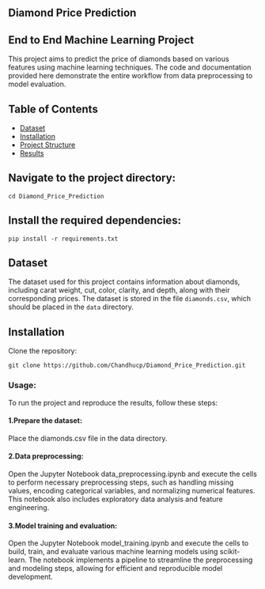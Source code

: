 ## Diamond Price Prediction
## End to End Machine Learning Project


This project aims to predict the price of diamonds based on various features using machine learning techniques. The code and documentation provided here demonstrate the entire workflow from data preprocessing to model evaluation.

## Table of Contents

- [Dataset](https://github.com/Chandhucp/Diamond_Price_Prediction/blob/main/notebooks/data/gemstone.csv)
- [Installation](https://github.com/Chandhucp/Diamond_Price_Prediction/blob/main/requirements.txt)
- [Project Structure](https://github.com/Chandhucp/Diamond_Price_Prediction/blob/main/notebooks/data/model_training.ipynb)
- [Results](https://github.com/Chandhucp/Diamond_Price_Prediction/tree/main/artifacts)

## Navigate to the project directory:
```
cd Diamond_Price_Prediction
```

## Install the required dependencies:
```
pip install -r requirements.txt
```


## Dataset

The dataset used for this project contains information about diamonds, including carat weight, cut, color, clarity, and depth, along with their corresponding prices. The dataset is stored in the file `diamonds.csv`, which should be placed in the `data` directory.

## Installation

Clone the repository:

   ```shell
   git clone https://github.com/Chandhucp/Diamond_Price_Prediction.git
   ```
  
  ### Usage:
  To run the project and reproduce the results, follow these steps:

#### 1.Prepare the dataset: 

Place the diamonds.csv file in the data directory.

#### 2.Data preprocessing: 
Open the Jupyter Notebook data_preprocessing.ipynb and execute the cells to perform necessary preprocessing steps, such as handling missing values, encoding categorical variables, and normalizing numerical features. This notebook also includes exploratory data analysis and feature engineering.

#### 3.Model training and evaluation: 
Open the Jupyter Notebook model_training.ipynb and execute the cells to build, train, and evaluate various machine learning models using scikit-learn. The notebook implements a pipeline to streamline the preprocessing and modeling steps, allowing for efficient and reproducible model development.


  
   
